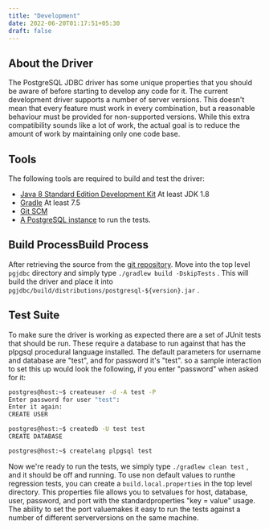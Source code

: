 ```yaml
---
title: "Development"
date: 2022-06-20T01:17:51+05:30
draft: false
---
```


## About the Driver

The PostgreSQL JDBC driver has some unique properties that you should be aware of before starting to develop any code for it. The current development driver supports a number of server versions.  This doesn't mean that every feature must work in every combination, but a reasonable behaviour must be provided for non-supported versions.  While this extra compatibility sounds like a lot of work, the actual  goal is to reduce the amount of work by maintaining only one code base.

## Tools

The following tools are required to build and test the driver:

* [Java 8 Standard Edition Development Kit](https://java.oracle.com) At least JDK 1.8
* [Gradle](https://gradle.org) At least 7.5
* [Git SCM](https://git-scm.com)
* [A PostgreSQL instance](https://www.postgresql.org) to run the tests.

## Build ProcessBuild Process

After retrieving the source from the [git repository](https://github.com/pgjdbc/pgjdbc). Move into the top level `pgjdbc` directory and simply type `./gradlew build -DskipTests` .  This will build the driver and place it into `pgjdbc/build/distributions/postgresql-${version}.jar` .

## Test Suite

To make sure the driver is working as expected there are a set of JUnit tests that should be run.  These require a database to run against that has the plpgsql procedural language installed.  The default parameters for username and database are "test", and for password it's "test". so a sample interaction to set this up would look the following, if you enter "password" when asked for it:

```bash
postgres@host:~$ createuser -d -A test -P
Enter password for user "test":
Enter it again:
CREATE USER

postgres@host:~$ createdb -U test test
CREATE DATABASE

postgres@host:~$ createlang plpgsql test
```

Now we're ready to run the tests, we simply type `./gradlew clean test` , and it should be off and running.  To use non default values to runthe regression tests, you can create a `build.local.properties` in the top level directory. This properties file allows you to setvalues for host, database, user, password, and port with the standardproperties "key = value" usage.  The ability to set the port valuemakes it easy to run the tests against a number of different serverversions on the same machine.
